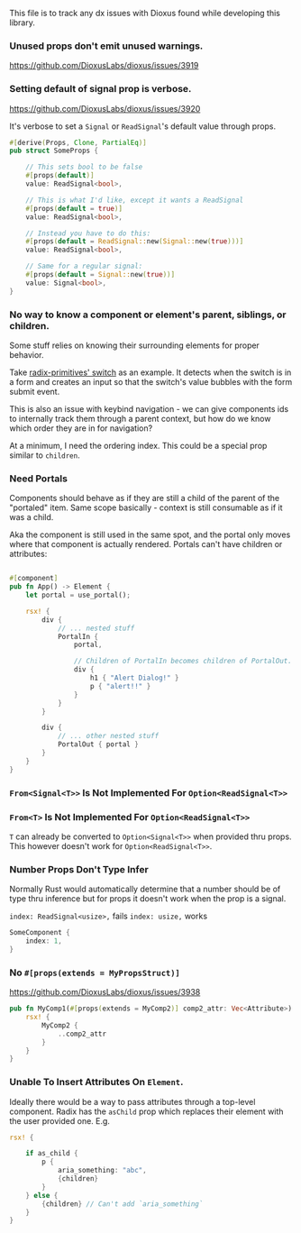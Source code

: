 This file is to track any dx issues with Dioxus found while developing this library.

### Unused props don't emit unused warnings.
https://github.com/DioxusLabs/dioxus/issues/3919

### Setting default of signal prop is verbose.
https://github.com/DioxusLabs/dioxus/issues/3920

It's verbose to set a `Signal` or `ReadSignal`'s default value through props.
```rust
#[derive(Props, Clone, PartialEq)]
pub struct SomeProps {

    // This sets bool to be false
    #[props(default)]
    value: ReadSignal<bool>,

    // This is what I'd like, except it wants a ReadSignal
    #[props(default = true)]
    value: ReadSignal<bool>,

    // Instead you have to do this:
    #[props(default = ReadSignal::new(Signal::new(true)))]
    value: ReadSignal<bool>,

    // Same for a regular signal:
    #[props(default = Signal::new(true))]
    value: Signal<bool>,
}
```

### No way to know a component or element's parent, siblings, or children.

Some stuff relies on knowing their surrounding elements for proper behavior.

Take [radix-primitives' switch](https://github.com/radix-ui/primitives/blob/6e75e117977c9e6ffa939e6951a707f16ba0f95e/packages/react/switch/src/switch.tsx#L51) as an example. It detects when the switch is in a form and creates an input so that the switch's value bubbles with the form submit event.

This is also an issue with keybind navigation - we can give components ids to internally track them through a parent context, but how do we know which order they are in for navigation?

At a minimum, I need the ordering index. This could be a special prop similar to `children`.

### Need Portals
Components should behave as if they are still a child of the parent of the "portaled" item. Same scope basically - context is still consumable as if it was a child.

Aka the component is still used in the same spot, and the portal only moves where that component is actually rendered. Portals can't have children or attributes:

```rust

#[component]
pub fn App() -> Element {
    let portal = use_portal();

    rsx! {
        div {
            // ... nested stuff
            PortalIn {
                portal,

                // Children of PortalIn becomes children of PortalOut.
                div {
                    h1 { "Alert Dialog!" }
                    p { "alert!!" }
                }
            }
        }

        div {
            // ... other nested stuff
            PortalOut { portal }
        }
    }
}

```

### `From<Signal<T>>` Is Not Implemented For `Option<ReadSignal<T>>`

### `From<T>` Is Not Implemented For `Option<ReadSignal<T>>`
`T` can already be converted to `Option<Signal<T>>` when provided thru props.
This however doesn't work for `Option<ReadSignal<T>>`.

### Number Props Don't Type Infer
Normally Rust would automatically determine that a number should be of type thru inference but for props it doesn't work when the prop is a signal.

`index: ReadSignal<usize>,` fails
`index: usize,` works

```rust
SomeComponent {
    index: 1,
}
```

### No `#[props(extends = MyPropsStruct)]`
https://github.com/DioxusLabs/dioxus/issues/3938

```rust
pub fn MyComp1(#[props(extends = MyComp2)] comp2_attr: Vec<Attribute>) -> Element {
    rsx! {
        MyComp2 {
            ..comp2_attr
        }
    }
}

```

### Unable To Insert Attributes On `Element`.

Ideally there would be a way to pass attributes through a top-level component. Radix has the `asChild` prop which replaces their element with the user provided one. E.g.
```rs
rsx! {

    if as_child {
        p {
            aria_something: "abc",
            {children}
        }
    } else {
        {children} // Can't add `aria_something`
    }
}
```
